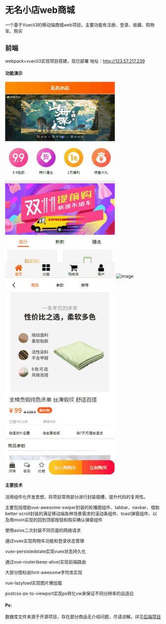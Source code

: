 # 无名小店web商城

一个基于Vuecli3的移动端商城web项目，主要功能有注册、登录、收藏、购物车、购买

## 前端

webpack+vuecli3实现项目搭建，现已部署 地址：http://123.57.217.239

#### 功能演示

![image](https://raw.githubusercontent.com/mmbbhh/shop/master/public/1.gif)
![image](https://raw.githubusercontent.com/mmbbhh/shop/master/public/2.gif)
![image](https://raw.githubusercontent.com/mmbbhh/shop/master/public/3.gif)

#### 主要技术

活用组件化开发思想，将项目常用部分进行封装插槽，提升代码的复用性。

主要包括借助vue-awesome-swiper封装的轮播图组件、tabbar、navbar、借助better-scroll封装的满足移动端各种场景需求的滚动条组件、toast弹窗组件、以及用mixin实现的回到顶部按钮和购买确认弹窗组件

使用axios二次封装不同页面的网络请求

通过vuex实现购物车功能和登录状态管理

vuex-persistedstate实现vuex状态持久化

通过vue-router(keep-alive)实现前端路由

大部分图标由font-awesome字符库实现

vue-lazyload实现图片懒加载

postcss-px-to-viewport实现px转化vw来保证不同分辨率的自适应

#### Ps:

数据库文件来源于开源项目，存在部分商品无介绍问题，尽请谅解。详见[后端项目](https://github.com/mmbbhh/shop_server)




